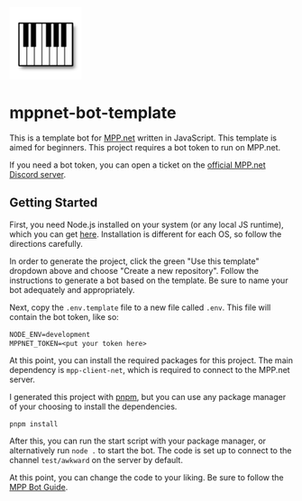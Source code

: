 <img width=128 src=".github/128-piano.png" />

# mppnet-bot-template

This is a template bot for [MPP.net](https://multiplayerpiano.net) written in JavaScript. This template is aimed for beginners. This project requires a bot token to run on MPP.net.

If you need a bot token, you can open a ticket on the [official MPP.net Discord server](https://discord.gg/338D2xMufC).

## Getting Started

First, you need Node.js installed on your system (or any local JS runtime), which you can get [here](https://nodejs.org). Installation is different for each OS, so follow the directions carefully.

In order to generate the project, click the green "Use this template" dropdown above and choose "Create a new repository". Follow the instructions to generate a bot based on the template. Be sure to name your bot adequately and appropriately.

Next, copy the `.env.template` file to a new file called `.env`. This file will contain the bot token, like so:

```
NODE_ENV=development
MPPNET_TOKEN=<put your token here>
```

At this point, you can install the required packages for this project. The main dependency is `mpp-client-net`, which is required to connect to the MPP.net server.

I generated this project with [pnpm](https://pnpm.io), but you can use any package manager of your choosing to install the dependencies.

```
pnpm install
```

After this, you can run the start script with your package manager, or alternatively run `node .` to start the bot. The code is set up to connect to the channel `test/awkward` on the server by default.

At this point, you can change the code to your liking. Be sure to follow the [MPP Bot Guide](https://docs.google.com/document/d/1OrxwdLD1l1TE8iau6ToETVmnLuLXyGBhA0VfAY1Lf14/edit?tab=t.0).
